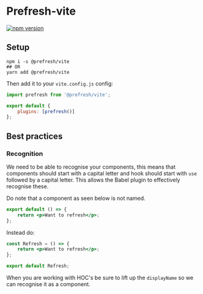 # Prefresh-vite

[![npm version](https://badgen.net/npm/v/@prefresh/vite)](https://www.npmjs.com/package/@prefresh/vite)

## Setup

```
npm i -s @prefresh/vite
## OR
yarn add @prefresh/vite
```

Then add it to your `vite.config.js` config:

```js
import prefresh from '@prefresh/vite';

export default {
	plugins: [prefresh()]
};
```

## Best practices

### Recognition

We need to be able to recognise your components, this means that components should
start with a capital letter and hook should start with `use` followed by a capital letter.
This allows the Babel plugin to effectively recognise these.

Do note that a component as seen below is not named.

```jsx
export default () => {
	return <p>Want to refresh</p>;
};
```

Instead do:

```jsx
const Refresh = () => {
	return <p>Want to refresh</p>;
};

export default Refresh;
```

When you are working with HOC's be sure to lift up the `displayName` so we can
recognise it as a component.
